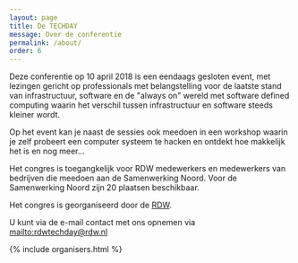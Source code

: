 ```yaml
---
layout: page
title: De TECHDAY
message: Over de conferentie
permalink: /about/
order: 6
---
```

Deze conferentie op 10 april 2018 is een eendaags gesloten event, met lezingen gericht op professionals met belangstelling voor de laatste stand van infrastructuur, software en de "always on" wereld met software defined computing waarin het verschil tussen infrastructuur en  software steeds kleiner wordt. 

Op het event kan je naast de sessies ook meedoen in een workshop waarin je zelf probeert een computer systeem te hacken en ontdekt hoe makkelijk het is en nog meer...

Het congres is toegangkelijk voor RDW medewerkers en medewerkers van bedrijven die meedoen aan de Samenwerking Noord. Voor de Samenwerking Noord zijn 20 plaatsen beschikbaar.

Het congres is georganiseerd door de [RDW](http://www.rdw.nl).

U kunt via de e-mail contact met ons opnemen via <mailto:rdwtechday@rdw.nl>

{% include organisers.html %}




